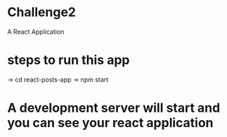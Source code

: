 # Challenge2

A React Application

# steps to run this app

-> cd react-posts-app
-> npm start

# A development server will start and you can see your react application
